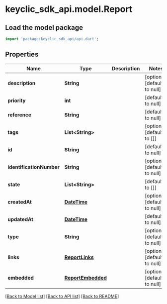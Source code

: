 # keyclic_sdk_api.model.Report

## Load the model package
```dart
import 'package:keyclic_sdk_api/api.dart';
```

## Properties
Name | Type | Description | Notes
------------ | ------------- | ------------- | -------------
**description** | **String** |  | [optional] [default to null]
**priority** | **int** |  | [default to null]
**reference** | **String** |  | [default to null]
**tags** | **List&lt;String&gt;** |  | [optional] [default to []]
**id** | **String** |  | [default to null]
**identificationNumber** | **String** |  | [optional] [default to null]
**state** | **List&lt;String&gt;** |  | [default to []]
**createdAt** | [**DateTime**](DateTime.md) |  | [optional] [default to null]
**updatedAt** | [**DateTime**](DateTime.md) |  | [default to null]
**type** | **String** |  | [optional] [default to null]
**links** | [**ReportLinks**](ReportLinks.md) |  | [optional] [default to null]
**embedded** | [**ReportEmbedded**](ReportEmbedded.md) |  | [optional] [default to null]

[[Back to Model list]](../README.md#documentation-for-models) [[Back to API list]](../README.md#documentation-for-api-endpoints) [[Back to README]](../README.md)


